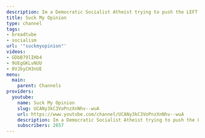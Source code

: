 ```yaml
---
description: Im a Democratic Socialist Atheist trying to push the LEFT to victory.
title: Suck My Opinion
type: channel
tags:
- breadtube
- socialism
url: '"suckmyopinion"'
videos:
- GDbB79lIHb4
- 9UEgGKLvNUU
- 0VJbyCH3nUE
menu:
  main:
    parent: Channels
providers:
  youtube:
    name: Suck My Opinion
    slug: UCANy3kC3VoPnzXnNhv--wuA
    url: https://www.youtube.com/channel/UCANy3kC3VoPnzXnNhv--wuA
    description: Im a Democratic Socialist Atheist trying to push the LEFT to victory.
    subscribers: 2657
---
```

